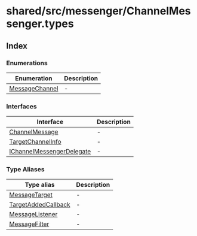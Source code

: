 # shared/src/messenger/ChannelMessenger.types

## Index

### Enumerations

| Enumeration                                       | Description |
| ------------------------------------------------- | ----------- |
| [MessageChannel](enumerations/message-channel/index.md) | -           |

### Interfaces

| Interface                                                               | Description |
| ----------------------------------------------------------------------- | ----------- |
| [ChannelMessage](interfaces/channel-message/index.md)                         | -           |
| [TargetChannelInfo](interfaces/target-channel-info/index.md)                  | -           |
| [IChannelMessengerDelegate](interfaces/i-channel-messenger-delegate/index.md) | -           |

### Type Aliases

| Type alias                                                   | Description |
| ------------------------------------------------------------ | ----------- |
| [MessageTarget](type-aliases/message-target/index.md)              | -           |
| [TargetAddedCallback](type-aliases/target-added-callback/index.md) | -           |
| [MessageListener](type-aliases/message-listener/index.md)          | -           |
| [MessageFilter](type-aliases/message-filter/index.md)              | -           |
